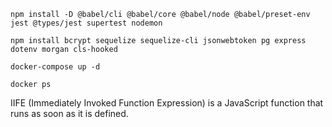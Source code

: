 ```
npm install -D @babel/cli @babel/core @babel/node @babel/preset-env jest @types/jest supertest nodemon
```

```
npm install bcrypt sequelize sequelize-cli jsonwebtoken pg express dotenv morgan cls-hooked 
```

```
docker-compose up -d
```

```
docker ps
```

IIFE (Immediately Invoked Function Expression) is a JavaScript function that runs as soon as it is defined.